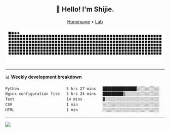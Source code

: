 <h2 align="center">👋 Hello! I'm Shijie.</h2>
<p align="center">
  <a href="https://xu-shi-jie.github.io"> Homepage</a> •
  <a href="https://onodalab.ees.hokudai.ac.jp"> Lab </a>
</p>

![Snake animation](https://github.com/xu-shi-jie/xu-shi-jie/blob/output/github-snake.svg)


-------

📊 **Weekly development breakdown**
<!--START_SECTION:waka-->

```txt
Python                     5 hrs 27 mins   ███████████████░░░░░░░░░░   59.58 %
Nginx configuration file   3 hrs 24 mins   █████████▒░░░░░░░░░░░░░░░   37.07 %
Text                       14 mins         ▓░░░░░░░░░░░░░░░░░░░░░░░░   02.59 %
CSV                        1 min           ░░░░░░░░░░░░░░░░░░░░░░░░░   00.34 %
HTML                       1 min           ░░░░░░░░░░░░░░░░░░░░░░░░░   00.28 %
```

<!--END_SECTION:waka-->

-------
![](https://komarev.com/ghpvc/?username=xu-shi-jie&style=flat-square&color=blue) 
